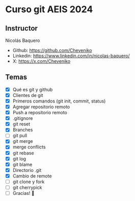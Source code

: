 # Curso git AEIS 2024

## Instructor

Nicolás Baquero

- Github: <https://github.com/Cheveniko>
- Linkedin: <https://www.linkedin.com/in/nicolas-baquero/>
- X: <https://x.com/Cheveniko>

## Temas

- [x] Qué es git y github
- [x] Clientes de git
- [x] Primeros comandos (git init, commit, status)
- [x] Agregar repositorio remoto
- [x] Push a repositorio remoto
- [x] .gitignore
- [x] git reset
- [x] Branches
- [ ] git pull
- [x] git merge
- [x] merge conflicts
- [x] git rebase
- [x] git log
- [x] git blame
- [x] Directorio .git
- [x] Cambio de remote
- [ ] git clone y fork
- [ ] git cherrypick
- [ ] Gracias! 🚀
